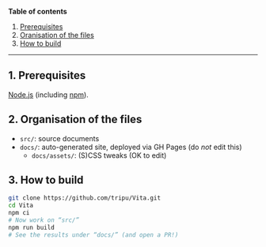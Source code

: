 **Table of contents**

1. [Prerequisites](#1-prerequisites)
1. [Oranisation of the files](#2-organisation-of-the-files)
1. [How to build](#3-how-to-build)

---

## 1. Prerequisites

[Node.js](https://nodejs.org/en/) (including [npm](https://www.npmjs.com/)).

## 2. Organisation of the files

* `src/`: source documents
* `docs/`: auto-generated site, deployed via GH Pages (do _not_ edit this)
  * `docs/assets/`: (S)CSS tweaks (OK to edit)

## 3. How to build

```bash
git clone https://github.com/tripu/Vita.git
cd Vita
npm ci
# Now work on “src/”
npm run build
# See the results under “docs/” (and open a PR!)
```
